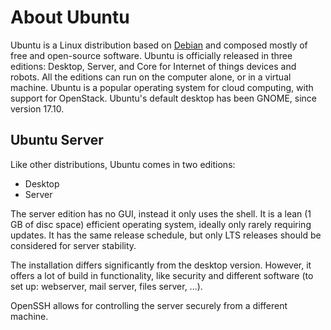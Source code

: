 # About Ubuntu

Ubuntu is a Linux distribution based on [Debian](About%20Debian.md) and composed mostly of free and open-source software.
Ubuntu is officially released in three editions: Desktop, Server, and Core for Internet of things devices and robots.
All the editions can run on the computer alone, or in a virtual machine. Ubuntu is a popular operating system
for cloud computing, with support for OpenStack. Ubuntu's default desktop has been GNOME, since version 17.10.


## Ubuntu Server

Like other distributions, Ubuntu comes in two editions:
- Desktop
- Server

The server edition has no GUI, instead it only uses the shell.
It is a lean (1 GB of disc space) efficient operating system, ideally only rarely requiring updates.
It has the same release schedule, but only LTS releases should be considered for server stability.

The installation differs significantly from the desktop version. However, it offers a lot of build in functionality,
like security and different software (to set up: webserver, mail server, files server, ...).

OpenSSH allows for controlling the server securely from a different machine.
